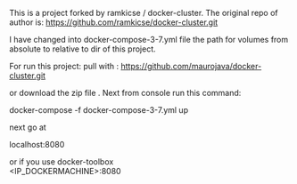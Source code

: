 
This is a project forked by ramkicse /
docker-cluster.
The original repo of author is: https://github.com/ramkicse/docker-cluster.git

I have changed into docker-compose-3-7.yml file the path for volumes from absolute to relative to dir of this project.

For run this project: pull with : 
https://github.com/maurojava/docker-cluster.git

or download the zip file .
Next from console run this command:

docker-compose -f docker-compose-3-7.yml up

next go at 

localhost:8080 

or if you use docker-toolbox  
<IP_DOCKERMACHINE>:8080
